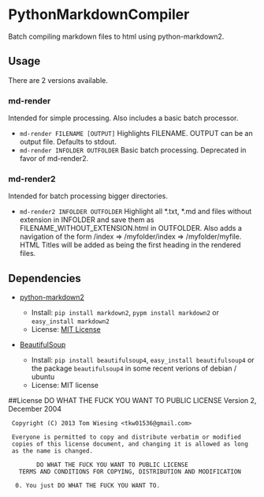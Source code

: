 # PythonMarkdownCompiler
Batch compiling markdown files to html using python-markdown2. 
## Usage
There are 2 versions available. 
### md-render
Intended for simple processing. Also includes a basic batch processor. 

* `md-render FILENAME [OUTPUT]` Highlights FILENAME. OUTPUT can be an output file. Defaults to stdout. 
* `md-render INFOLDER OUTFOLDER` Basic batch processing. Deprecated in favor of md-render2. 
### md-render2
Intended for batch processing bigger directories. 

* `md-render2 INFOLDER OUTFOLDER` Highlight all *.txt, *.md and files without extension in INFOLDER and save them as FILENAME_WITHOUT_EXTENSION.html in OUTFOLDER. Also adds a navigation  of the form /index => /myfolder/index => /myfolder/myfile. 
HTML Titles will be added as being the first heading in the rendered files. 
## Dependencies

* [python-markdown2](https://github.com/trentm/python-markdown2)
	* Install: `pip install markdown2`, `pypm install markdown2` or `easy_install markdown2`
	* License: [MIT License](https://github.com/trentm/python-markdown2/blob/master/LICENSE.txt)

* [BeautifulSoup](http://www.crummy.com/software/BeautifulSoup/)
	* Install: `pip install beautifulsoup4`, `easy_install beautifulsoup4` or the package `beautifulsoup4` in some recent verions of debian / ubuntu
	* License: MIT license

##License
		    DO WHAT THE FUCK YOU WANT TO PUBLIC LICENSE
		            Version 2, December 2004

	 Copyright (C) 2013 Tom Wiesing <tkw01536@gmail.com>

	 Everyone is permitted to copy and distribute verbatim or modified
	 copies of this license document, and changing it is allowed as long
	 as the name is changed.

		    DO WHAT THE FUCK YOU WANT TO PUBLIC LICENSE
	   TERMS AND CONDITIONS FOR COPYING, DISTRIBUTION AND MODIFICATION

	  0. You just DO WHAT THE FUCK YOU WANT TO.

